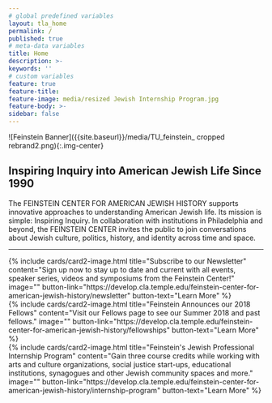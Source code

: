 ```yaml
---
# global predefined variables
layout: tla_home
permalink: /
published: true
# meta-data variables
title: Home
description: >-
keywords: ''
# custom variables
feature: true
feature-title: 
feature-image: media/resized Jewish Internship Program.jpg
feature-body: >-
sidebar: false
---
```

![Feinstein Banner]({{site.baseurl}}/media/TU_feinstein_ cropped rebrand2.png){:.img-center}
## Inspiring Inquiry into American Jewish Life Since 1990
The FEINSTEIN CENTER FOR AMERICAN JEWISH HISTORY supports innovative approaches to understanding American Jewish life. Its mission is simple: Inspiring Inquiry. In collaboration with institutions in Philadelphia and beyond, the FEINSTEIN CENTER invites the public to join conversations about Jewish culture, politics, history, and identity across time and space.

___

<div class="row row-wide">
  <div class="col m12 l4">{% include cards/card2-image.html 
    title="Subscribe to our Newsletter" 
    content="Sign up now to stay up to date and current with all events, speaker series, videos and symposiums from the Feinstein Center!" 
    image="" 
    button-link="https://develop.cla.temple.edu/feinstein-center-for-american-jewish-history/newsletter" 
    button-text="Learn More" %}
  </div>
  <div class="row row-wide">
    <div class="col m12 l4">{% include cards/card2-image.html 
      title="Feinstein Announces our 2018 Fellows" 
      content="Visit our Fellows page to see our Summer 2018 and past fellows." 
      image="" 
      button-link="https://develop.cla.temple.edu/feinstein-center-for-american-jewish-history/fellowships" 
      button-text="Learn More" %}
    </div>
    <div class="row row-wide">
      <div class="col m12 l4">{% include cards/card2-image.html 
        title="Feinstein's Jewish Professional Internship Program" 
        content="Gain three course credits while working with arts and culture organizations, social justice start-ups, educational institutions, synagogues and other Jewish community spaces and more." 
        image="" 
        button-link="https://develop.cla.temple.edu/feinstein-center-for-american-jewish-history/internship-program" 
        button-text="Learn More" %}
      </div>
</div>
